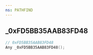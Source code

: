 ```yaml
---
ns: PATHFIND
---
```

## _0xFD5BB35AAB83FD48

```c
// 0xFD5BB35AAB83FD48
Any _0xFD5BB35AAB83FD48();
```

